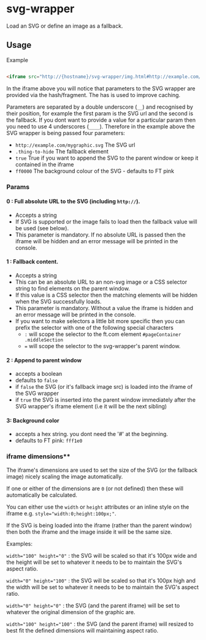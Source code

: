 svg-wrapper
===========

Load an SVG or define an image as a fallback.

## Usage

Example

```html

<iframe src="http://{hostname}/svg-wrapper/img.html#http://example.com/mygraphic.svg__.thing-to-hide__true__ff0000" width="100" height="0" scrolling="no" frameborder="0"></iframe>
```

In the iframe above you will notice that parameters to the SVG wrapper are provided via the hash/fragment. The has is used to improve caching.

Parameters are separated by a double underscore (`__`) and recognised by their position, for example the first param is the SVG url and the second is the fallback. If you dont want to provide a value for a particular param then you need to use 4 underscores (`____`). Therefore in the example above the SVG wrapper is being passed four parameters:

- `http://example.com/mygraphic.svg` The SVG url
- `.thing-to-hide` The fallback element
- `true` True if you want to append the SVG to the parent window or keep it contained in the iframe
- `ff0000` The background colour of the SVG - defaults to FT pink


### Params

#### 0 : Full absolute URL to the SVG (including `http://`). 

- Accepts a string
- If SVG is supported or the image fails to load then the fallback value will be used (see below).
- This parameter is mandatory. If no absolute URL is passed then the iframe will be hidden and an error message will be printed in the console.

#### 1 : Fallback content.

- Accepts a string
- This can be an absolute URL to an non-svg image or a CSS selector string to find elements on the parent window.
- If this value is a CSS selector then the matching elements will be hidden when the SVG successfully loads.
- This parameter is mandatory. Without a value the iframe is hidden and an error message will be printed in the console.
- If you want to make selectors a little bit more specific then you can prefix the selector with one of the following special characters
  * `:` will scope the selector to the ft.com element `#pageContainer .middleSection`
  * `=` will scope the selector to the svg-wrapper's parent window.

#### 2 : Append to parent window


- accepts a boolean
- defaults to `false`
- if `false` the SVG (or it's fallback image src) is loaded into the iframe of the SVG wrapper
- if `true` the SVG is inserted into the parent window immediately after the SVG wrapper's iframe element (i.e it will be the next sibling)

#### 3: Background color

- accepts a hex string. you dont need the '#' at the beginning.
- defaults to FT pink: `fff1e0`

### iframe dimensions**

The iframe's dimensions are used to set the size of the SVG (or the fallback image) nicely scaling the image automatically.

If one or either of the dimensions are `0` (or not defined) then these will automatically be calculated.

You can either use the `width` or `height` attributes or an inline style on the iframe e.g. `style="width:0;height:100px;"`.

If the SVG is being loaded into the iframe (rather than the parent window) then both the iframe and the image inside it will be the same size.

Examples:

`width="100" height="0"` : the SVG will be scaled so that it's 100px wide and the height will be set to whatever it needs to be to maintain the SVG's aspect ratio.

`width="0" height="100"` : the SVG will be scaled so that it's 100px high and the width will be set to whatever it needs to be to maintain the SVG's aspect ratio.

`width="0" height="0"` : the SVG (and the parent iframe) will be set to whatever the original dimension of the graphic are.

`width="100" height="100"` : the SVG (and the parent iframe) will resized to best fit the defined dimensions will maintaining aspect ratio.


